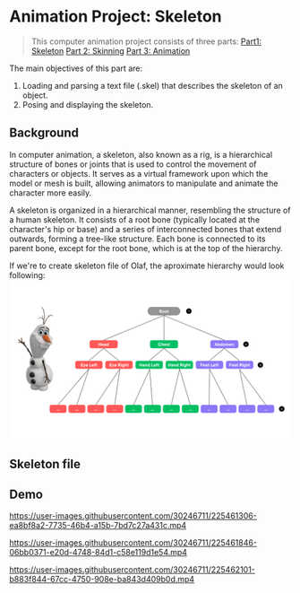 # Animation Project: Skeleton

> This computer animation project consists of three parts:
> [Part1: Skeleton](https://github.com/mleonova/Graphics-Part1-Skeleton)
> [Part 2: Skinning](https://github.com/mleonova/Graphics-Part2-Skinning)
> [Part 3: Animation](https://github.com/mleonova/Graphics-Part3-Animation)


The main objectives of this part are:

1. Loading and parsing a text file (.skel) that describes the skeleton of an object.
2. Posing and displaying the skeleton.

## Background
In computer animation, a skeleton, also known as a rig, is a hierarchical structure of bones or joints that is used to control the movement of characters or objects. It serves as a virtual framework upon which the model or mesh is built, allowing animators to manipulate and animate the character more easily.

A skeleton is organized in a hierarchical manner, resembling the structure of a human skeleton. It consists of a root bone (typically located at the character's hip or base) and a series of interconnected bones that extend outwards, forming a tree-like structure. Each bone is connected to its parent bone, except for the root bone, which is at the top of the hierarchy.

If we're to create skeleton file of Olaf, the aproximate hierarchy would look following:
![Skeleton diagram](Skeleton_diagram.png)

## Skeleton file





## Demo

https://user-images.githubusercontent.com/30246711/225461306-ea8bf8a2-7735-46b4-a15b-7bd7c27a431c.mp4



https://user-images.githubusercontent.com/30246711/225461846-06bb0371-e20d-4748-84d1-c58e119d1e54.mp4



https://user-images.githubusercontent.com/30246711/225462101-b883f844-67cc-4750-908e-ba843d409b0d.mp4

